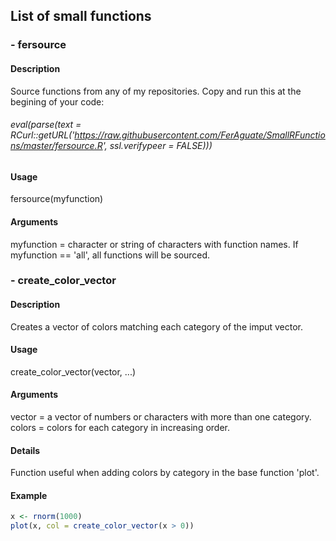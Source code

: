 ## List of small functions
### - fersource
#### Description
Source functions from any of my repositories.
Copy and run this at the begining of your code:<br />

###### eval(parse(text = RCurl::getURL('https://raw.githubusercontent.com/FerAguate/SmallRFunctions/master/fersource.R', ssl.verifypeer = FALSE)))

#### Usage
fersource(myfunction)
#### Arguments
myfunction = character or string of characters with function names. If myfunction == 'all', all functions will be sourced.

### - create_color_vector
#### Description
Creates a vector of colors matching each category of the imput vector.
#### Usage
create_color_vector(vector, ...)
#### Arguments
vector = a vector of numbers or characters with more than one category.<br />
colors = colors for each category in increasing order.
#### Details
Function useful when adding colors by category in the base function 'plot'.
#### Example
```R
x <- rnorm(1000)
plot(x, col = create_color_vector(x > 0))
```
